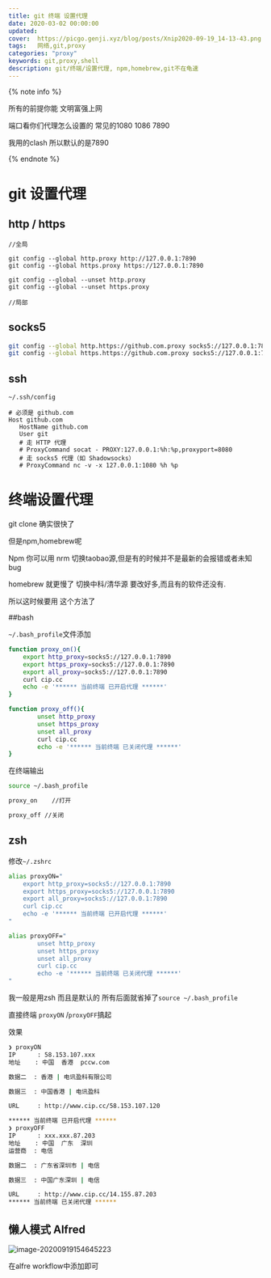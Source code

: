 ```yaml
---
title: git 终端 设置代理 
date: 2020-03-02 00:00:00
updated: 
cover:  https://picgo.genji.xyz/blog/posts/Xnip2020-09-19_14-13-43.png
tags:  	网络,git,proxy
categories: "proxy"
keywords: git,proxy,shell
description: git/终端/设置代理, npm,homebrew,git不在龟速
---
```






{% note info %}

所有的前提你能 文明富强上网  

端口看你们代理怎么设置的 常见的1080 1086 7890

我用的clash  所以默认的是7890

{% endnote %}

# git 设置代理



## http / https

```git
//全局 

git config --global http.proxy http://127.0.0.1:7890
git config --global https.proxy https://127.0.0.1:7890

git config --global --unset http.proxy
git config --global --unset https.proxy

//局部

```



## socks5

```bash
git config --global http.https://github.com.proxy socks5://127.0.0.1:7890
git config --global https.https://github.com.proxy socks5://127.0.0.1:7890

```



## ssh

`~/.ssh/config`

```
# 必须是 github.com
Host github.com
   HostName github.com
   User git
   # 走 HTTP 代理
   # ProxyCommand socat - PROXY:127.0.0.1:%h:%p,proxyport=8080
   # 走 socks5 代理（如 Shadowsocks）
   # ProxyCommand nc -v -x 127.0.0.1:1080 %h %p

```





# 终端设置代理

git clone  确实很快了

但是npm,homebrew呢

Npm   你可以用 nrm 切换taobao源,但是有的时候并不是最新的会报错或者未知bug

homebrew 就更慢了 切换中科/清华源  要改好多,而且有的软件还没有.

所以这时候要用 这个方法了

##bash

`~/.bash_profile`文件添加

```bash
function proxy_on(){
	export http_proxy=socks5://127.0.0.1:7890
	export https_proxy=socks5://127.0.0.1:7890
	export all_proxy=socks5://127.0.0.1:7890
	curl cip.cc 
	echo -e '****** 当前终端 已开启代理 ******'
}

function proxy_off(){
        unset http_proxy
        unset https_proxy
        unset all_proxy
		curl cip.cc
        echo -e '****** 当前终端 已关闭代理 ******'
}

```



在终端输出

```bash
source ~/.bash_profile

proxy_on    //打开

proxy_off //关闭


```

## zsh

修改`~/.zshrc` 

```zsh
alias proxyON="
	export http_proxy=socks5://127.0.0.1:7890
	export https_proxy=socks5://127.0.0.1:7890
	export all_proxy=socks5://127.0.0.1:7890
	curl cip.cc 
	echo -e '****** 当前终端 已开启代理 ******'
"

alias proxyOFF="
	    unset http_proxy
        unset https_proxy
        unset all_proxy
		curl cip.cc
        echo -e '****** 当前终端 已关闭代理 ******'
"
```

我一般是用zsh 而且是默认的 所有后面就省掉了`source ~/.bash_profile` 

直接终端 `proxyON` /`proxyOFF`搞起



效果

```zsh
❯ proxyON
IP      : 58.153.107.xxx
地址    : 中国  香港  pccw.com

数据二  : 香港 | 电讯盈科有限公司

数据三  : 中国香港 | 电讯盈科

URL     : http://www.cip.cc/58.153.107.120

****** 当前终端 已开启代理 ******
❯ proxyOFF
IP      : xxx.xxx.87.203
地址    : 中国  广东  深圳
运营商  : 电信

数据二  : 广东省深圳市 | 电信

数据三  : 中国广东深圳 | 电信

URL     : http://www.cip.cc/14.155.87.203
****** 当前终端 已关闭代理 ******
```





## 懒人模式 Alfred



![image-20200919154645223](https://picgo.genji.xyz/blog/posts/image-20200919154645223.png)

在alfre workflow中添加即可